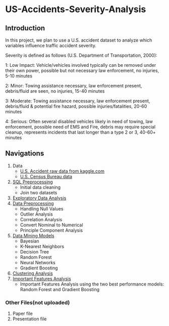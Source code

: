 # US-Accidents-Severity-Analysis
## Introduction
In this project, we plan to use a U.S. accident dataset to analyze which variables influence traffic accident severity.

Severity is defined as follows (U.S. Department of Transportation, 2000):

1: Low Impact: Vehicle/vehicles involved typically can be removed under their own power, possible but not necessary law enforcement, no injuries, 5-10 minutes 

2: Minor: Towing assistance necessary, law enforcement present, debris/fluid are seen, no injuries, 15-40 minutes

3: Moderate: Towing assistance necessary, law enforcement present, debris/fluid & potential fire hazard, possible injuries/fatalities, 20-60 minutes

4: Serious: Often several disabled vehicles likely in need of towing, law enforcement, possible need of EMS and Fire, debris may require special cleanup, represents incidents that last longer than a type 2 or 3, 40-60+ minutes

## Navigations

1. Data
    - [U.S. Accident raw data from kaggle.com](https://www.kaggle.com/sobhanmoosavi/us-accidents)
    - [U.S. Census Bureau data](https://www2.census.gov/geo/docs/maps-data/data/rel/zcta_county_rel_10.txt?#)
2. [SQL Preprocessing](https://github.com/Cuicui-github/Capstone---US-Accidents-Severity-Analysis/blob/master/Code/SQL_Code.txt)
    - Initial data cleaning
    - Join two datasets
3. [Exploratory Data Analysis](https://github.com/Cuicui-github/Capstone---US-Accidents-Severity-Analysis/blob/master/Code/Python-EDA.py)
4. [Data Preprocessing](https://github.com/Cuicui-github/Capstone---US-Accidents-Severity-Analysis/blob/master/Code/Python-Data%20Pre-processing.py)
    - Handling Null Values
    - Outlier Analysis
    - Correlation Analysis
    - Convert Nominal to Numerical 
    - Principle Component Analysis
5. [Data Mining Models](https://github.com/Cuicui-github/Capstone---US-Accidents-Severity-Analysis/blob/master/Code/Python-Data%20Mining%20Models.py)
    - Bayesian
    - K-Nearest Neighbors 
    - Decision Tree
    - Random Forest
    - Neural Networks
    - Gradient Boosting 
6. [Clustering Analysis](https://github.com/Cuicui-github/Capstone---US-Accidents-Severity-Analysis/blob/master/Code/Python-Clustering%20Analysis.py)
6. [Important Features Analysis](https://github.com/Cuicui-github/Capstone---US-Accidents-Severity-Analysis/blob/master/Code/Python-Important%20Features%20Analysis.py)
    - Important Features Analysis using the two best performance models: Random Forest and Gradient Boosting
### Other Files(not uploaded)
1. Paper file
2. Presentation file
